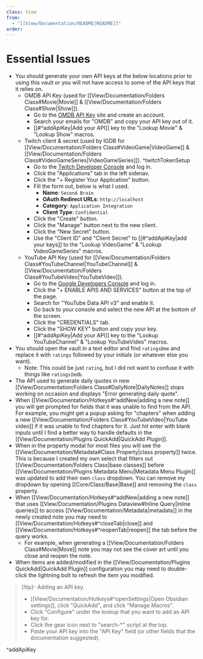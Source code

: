 ```yaml
---
class: View
from:
  - "[[View/Documentation/README|README]]"
order:
---
```

# Essential Issues

- You should generate your own API keys at the below locations prior to using this vault or you will not have access to some of the API keys that it relies on.
    - OMDB API Key (used for [[View/Documentation/Folders Class#Movie|Movie]] & [[View/Documentation/Folders Class#Show|Show]]).
        - Go to the [OMDB API Key](https://www.omdbapi.com/apikey.aspx) site and create an account.
        - Search your emails for "OMDB" and copy your API key out of it.
        - [[#^addApiKey|Add your API]] key to the "Lookup Movie" & "Lookup Show" macros.
    - Twitch client & secret (used by IGDB for [[View/Documentation/Folders Class#VideoGame|VideoGame]] & [[View/Documentation/Folders Class#VideoGameSeries|VideoGameSeries]]). ^twitchTokenSetup
        - Go to the [Twitch Developer Console](https://dev.twitch.tv) and log in.
        - Click the "Applications" tab in the left sidenav.
        - Click the "+ Register Your Application" button.
        - Fill the form out, below is what I used.
            - **Name**: `Second Brain`
            - **OAuth Redirect URLs**: `http://localhost`
            - **Category**: `Application Integration`
            - **Client Type**: `Confidential`
        - Click the "Create" button.
        - Click the "Manage" button next to the new client.
        - Click the "New Secret" button.
        - Use the "Client ID" and "Client Secret" to [[#^addApiKey|add your keys]] to the "Lookup VideoGame" & "Lookup VideoGameSeries" macros.
    - YouTube API Key (used for [[View/Documentation/Folders Class#YouTubeChannel|YouTubeChannel]] & [[View/Documentation/Folders Class#YouTubeVideo|YouTubeVideo]]).
        - Go to the [Google Developers Console](https://console.cloud.google.com/apis/dashboard) and log in.
        - Click the "+ ENABLE APIS AND SERVICES" button at the top of the page.
        - Search for "YouTube Data API v3" and enable it.
        - Go back to your console and select the new API at the bottom of the screen.
        - Click the "CREDENTIALS" tab.
        - Click the "SHOW KEY" button and copy your key.
        - [[#^addApiKey|Add your API]] key to the "Lookup YouTubeChannel" & "Lookup YouTubeVideo" macros.
- You should open the vault in a text editor and find `ratingsDme` and replace it with `ratings` followed by your initials (or whatever else you want).
    - Note: This could be just `rating`, but I did not want to confuse it with things like `ratingsImdb`.
- The API used to generate daily quotes in new [[View/Documentation/Folders Class#DailyNote|DailyNotes]] stops working on occasion and displays "Error generating daily quote".
- When [[View/Documentation/Hotkeys#^addNew|adding a new note]] you will get prompted for fields that it was unable to find from the API. For example, you might get a popup asking for "chapters" when adding a new [[View/Documentation/Folders Class#YouTubeVideo|YouTube video]] if it was unable to find chapters for it. Just hit enter with blank inputs until I find a better way to handle defaults in the [[View/Documentation/Plugins QuickAdd|QuickAdd Plugin]].
- When in the property modal for most files you will see the [[View/Documentation/Metadata#Class Property|class property]] twice. This is because I created my own select that filters out [[View/Documentation/Folders Class|base classes]] before [[View/Documentation/Plugins Metadata Menu|Metadata Menu Plugin]] was updated to add their own `class` dropdown. You can remove my dropdown by opening [[Core/Class/Base|Base]] and removing the `class` property.
- When [[View/Documentation/Hotkeys#^addNew|adding a new note]] that uses [[View/Documentation/Plugins Dataview#Inline Query|inline queries]] to access [[View/Documentation/Metadata|metadata]] in the newly created note you may need to [[View/Documentation/Hotkeys#^closeTab|close]] and [[View/Documentation/Hotkeys#^reopenTab|reopen]] the tab before the query works.
    - For example, when generating a [[View/Documentation/Folders Class#Movie|Move]] note you may not see the cover art until you close and reopen the note.
- When items are added/modified in the [[View/Documentation/Plugins QuickAdd|QuickAdd Plugin]] configuration you may need to double-click the lightning bolt to refresh the item you modified.

> [!tip]- Adding an API key.
> - [[View/Documentation/Hotkeys#^openSettings|Open Obsidian settings]], click "QuickAdd", and click "Manage Macros".
> - Click "Configure" under the lookup that you want to add an API key for.
> - Click the gear icon next to "search-*" script at the top.
> - Paste your API key into the "API Key" field (or other fields that the documentation suggested).

^addApiKey
